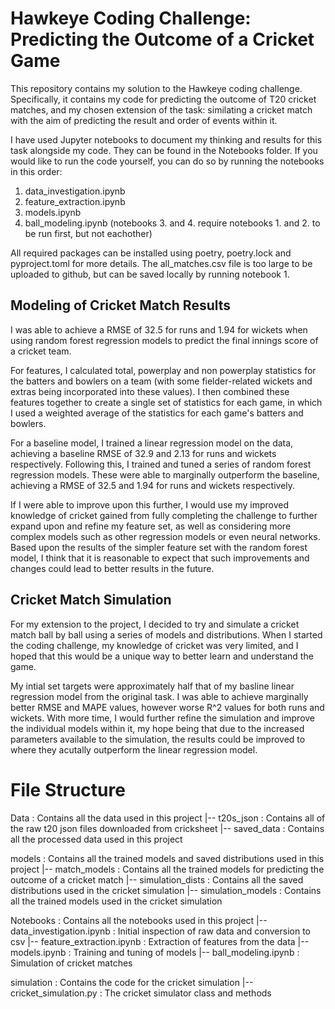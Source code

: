 # Hawkeye Coding Challenge: Predicting the Outcome of a Cricket Game

This repository contains my solution to the Hawkeye coding challenge. Specifically, it contains my code for predicting the outcome of T20 cricket matches, and my chosen extension of the task: similating a cricket match with the aim of predicting the result and order of events within it.

I have used Jupyter notebooks to document my thinking and results for this task alongside my code. They can be found in the Notebooks folder.
If you would like to run the code yourself, you can do so by running the notebooks in this order:
1. data_investigation.ipynb
2. feature_extraction.ipynb
3. models.ipynb
4. ball_modeling.ipynb
(notebooks 3. and 4. require notebooks 1. and 2. to be run first, but not eachother)

All required packages can be installed using poetry, poetry.lock and pyproject.toml for more details.
The all_matches.csv file is too large to be uploaded to github, but can be saved locally by running notebook 1.

## Modeling of Cricket Match Results

I was able to achieve a RMSE of 32.5 for runs and 1.94 for wickets when using random forest regression models to predict the final innings score of a cricket team. 

For features, I calculated total, powerplay and non powerplay statistics for the batters and bowlers on a team (with some fielder-related wickets and extras being incorporated into these values). I then combined these features together to create a single set of statistics for each game, in which I used a weighted average of the statistics for each game's batters and bowlers.

For a baseline model, I trained a linear regression model on the data, achieving a baseline RMSE of 32.9 and 2.13 for runs and wickets respectively. Following this, I trained and tuned a series of random forest regression models. These were able to marginally outperform the baseline, achieving a RMSE of 32.5 and 1.94 for runs and wickets respectively.

If I were able to improve upon this further, I would use my improved knowledge of cricket gained from fully completing the challenge to further expand upon and refine my feature set, as well as considering more complex models such as other regression models or even neural networks. Based upon the results of the simpler feature set with the random forest model, I think that it is reasonable to expect that such improvements and changes could lead to better results in the future.

## Cricket Match Simulation

For my extension to the project, I decided to try and simulate a cricket match ball by ball using a series of models and distributions. When I started the coding challenge, my knowledge of cricket was very limited, and I hoped that this would be a unique way to better learn and understand the game. 

My intial set targets were approximately half that of my basline linear regression model from the original task. I was able to achieve marginally better RMSE and MAPE values, however worse R^2 values for both runs and wickets. With more time, I would further refine the simulation and improve the individual models within it, my hope being that due to the increased parameters available to the simulation, the results could be improved to where they acutally outperform the linear regression model.

# File Structure

Data : Contains all the data used in this project
|-- t20s_json : Contains all of the raw t20 json files downloaded from cricksheet
|-- saved_data : Contains all the processed data used in this project

models : Contains all the trained models and saved distributions used in this project
|-- match_models : Contains all the trained models for predicting the outcome of a cricket match
|-- simulation_dists : Contains all the saved distributions used in the cricket simulation
|-- simulation_models : Contains all the trained models used in the cricket simulation

Notebooks : Contains all the notebooks used in this project
|-- data_investigation.ipynb : Initial inspection of raw data and conversion to csv
|-- feature_extraction.ipynb : Extraction of features from the data
|-- models.ipynb : Training and tuning of models
|-- ball_modeling.ipynb : Simulation of cricket matches

simulation : Contains the code for the cricket simulation
|-- cricket_simulation.py : The cricket simulator class and methods